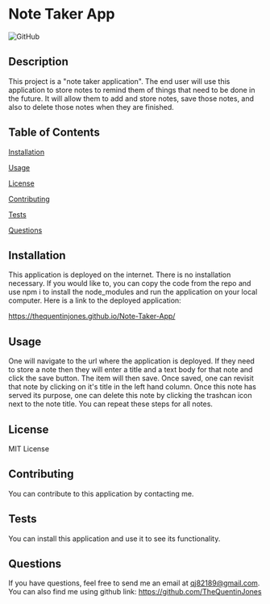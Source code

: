 # Note Taker App

![GitHub](https://img.shields.io/github/license/TheQuentinJones/READMEgenerator)

  ## Description
          
  This project is a "note taker application". The end user will use this application to store notes to remind them of things that need to be done in the future. It will allow them to add and store notes, save those notes, and also to delete those notes when they are finished.
         
  ## Table of Contents

  [Installation](#installation)

  [Usage](#usage)

  [License](#license)

  [Contributing](#contributing)

  [Tests](#tests)

  [Questions](#questions)

  ## Installation

  This application is deployed on the internet. There is no installation necessary. If you would like to, you can copy the code from the repo and use npm i to install the node_modules and run the application on your local computer. Here is a link to the deployed application:

  https://thequentinjones.github.io/Note-Taker-App/


  ## Usage

  One will navigate to the url where the application is deployed. If they need to store a note then they will enter a title and a text body for that note and click the save button. The item will then save. Once saved, one can revisit that note by clicking on it's title in the left hand column. Once this note has served its purpose, one can delete this note by clicking the trashcan icon next to the note title. You can repeat these steps for all notes.

  ## License

  MIT License

  ## Contributing

  You can contribute to this application by contacting me.

  ## Tests

  You can install this application and use it to see its functionality.

  ## Questions

  If you have questions, feel free to send me an email at qj82189@gmail.com.
  You can also find me using github link: https://github.com/TheQuentinJones